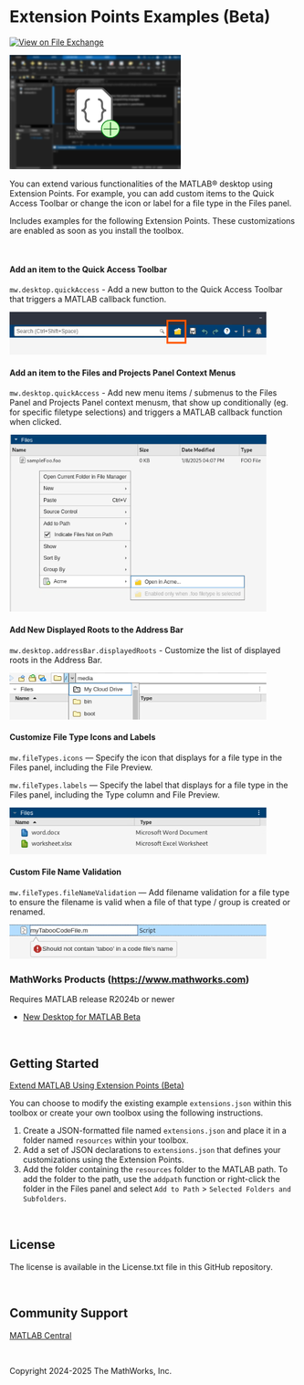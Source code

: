 # Extension Points Examples (Beta)

[![View <Extension Points Examples> on File Exchange](https://www.mathworks.com/matlabcentral/images/matlab-file-exchange.svg)](https://www.mathworks.com/matlabcentral/fileexchange/174625-extension-points-examples)

<img src="./screenshots/preview.png" width=300 height=200 alt="preview"/>
<br>

You can extend various functionalities of the MATLAB&reg; desktop using Extension Points. For example, you can add custom items to the Quick Access Toolbar or change the icon or label for a file type in the Files panel.

Includes examples for the following Extension Points. These customizations are enabled as soon as you install the toolbox.

<br>


#### Add an item to the Quick Access Toolbar
`mw.desktop.quickAccess` - Add a new button to the Quick Access Toolbar that triggers a MATLAB callback function.

<img src="./screenshots/demo-quickAccess.png" width=450 height=75 alt="preview"/>

<br>

#### Add an item to the Files and Projects Panel Context Menus
`mw.desktop.quickAccess` - Add new menu items / submenus to the Files Panel and Projects Panel context menusm, that show up conditionally (eg. for specific filetype selections) and triggers a MATLAB callback function when clicked.

<img src="./screenshots/demo-contextMenu.png" width=450 height=310 alt="preview"/>

<br>


#### Add New Displayed Roots to the Address Bar
`mw.desktop.addressBar.displayedRoots` - Customize the list of displayed roots in the Address Bar.

<img src="./screenshots/demo-addressBarDisplayedRoots.png" width=450 height=82 alt="preview"/>

<br>


#### Customize File Type Icons and Labels
`mw.fileTypes.icons` — Specify the icon that displays for a file type in the Files panel, including the File Preview.

`mw.fileTypes.labels` — Specify the label that displays for a file type in the Files panel, including the Type column and File Preview.

<img src="./screenshots/demo-icons-labels.png" width=450 height=82 alt="preview"/>

<br>


#### Custom File Name Validation
`mw.fileTypes.fileNameValidation` — Add filename validation for a file type to ensure the filename is valid when a file of that type / group is created or renamed.

<img src="./screenshots/demo-filenameValidation.png" width=450 height=60 alt="preview"/>

<br>


### MathWorks Products (https://www.mathworks.com)

Requires MATLAB release R2024b or newer
- [New Desktop for MATLAB Beta](https://www.mathworks.com/matlabcentral/fileexchange/119593-new-desktop-for-matlab-beta)

<br>


## Getting Started
[Extend MATLAB Using Extension Points (Beta)](https://www.mathworks.com/help/matlab/matlab_env/extend-matlab-using-extension-points-beta.html)

You can choose to modify the existing example `extensions.json` within this toolbox or create your own toolbox using the following instructions.

1. Create a JSON-formatted file named `extensions.json` and place it in a folder named `resources` within your toolbox.
2. Add a set of JSON declarations to `extensions.json` that defines your customizations using the Extension Points.
3. Add the folder containing the `resources` folder to the MATLAB path. To add the folder to the path, use the `addpath` function or right-click the folder in the Files panel and select `Add to Path` > `Selected Folders and Subfolders`.

<br>


## License
The license is available in the License.txt file in this GitHub repository.

<br>


## Community Support
[MATLAB Central](https://www.mathworks.com/matlabcentral)

<br>


Copyright 2024-2025 The MathWorks, Inc.
